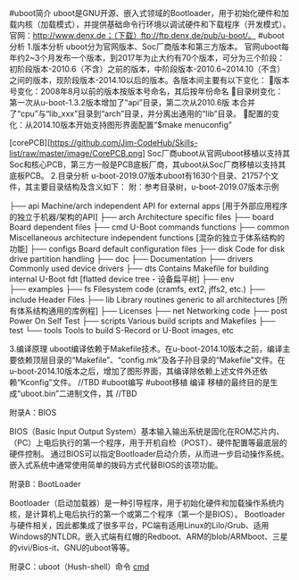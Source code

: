 
#uboot简介
uboot是GNU开源、嵌入式领域的Bootloader，用于初始化硬件和加载内核（加载模式），并提供基础命令行环境以调试硬件和下载程序（开发模式）。
官网：http://www.denx.de；（下载）ftp://ftp.denx.de/pub/u-boot/。
#uboot分析
1.版本分析
uboot分为官网版本、Soc厂商版本和第三方版本。
官网uboot每年约2~3个月发布一个版本，到2017年为止大约有70个版本，可分为三个阶段：初阶段版本-2010.6（不含）之前的版本，中阶段版本-2010.6~2014.10（不含）之间的版本，现阶段版本-2014.10以后的版本。各版本间主要有以下变化：
版本号变化：2008年8月以前的版本按版本号命名，其后按年份命名
目录树变化：第一次从u-boot-1.3.2版本增加了“api”目录，第二次从2010.6版 本合并了“cpu”与“lib_xxx”目录到“arch”目录，并分离出通用的“lib”目录。
配置的变化：从2014.10版本开始支持图形界面配置“$make menuconfig”

[corePCB][https://github.com/Jim-CodeHub/Skills-list/raw/master/image/CorePCB.png]
Soc厂商uboot从官网uboot移植以支持其Soc和核心PCB，第三方一般是PCB底板厂商，其uboot从Soc厂商移植以支持其底板PCB。
2.目录分析
u-boot-2019.07版本uboot有1630个目录、21757个文件，其主要目录结构及含义如下：
附：参考目录树，u-boot-2019.07版本示例

├── api							Machine/arch independent API for external apps		[用于外部应用程序的独立于机器/架构的API]
├── arch						Architecture specific files
├── board						Board dependent files
├── cmd							U-Boot commands functions
├── common						Miscellaneous architecture independent functions	[混杂的独立于体系结构的功能]
├── configs						Board default configuration files
├── disk						Code for disk drive partition handling
├── doc
├── Documentation
├── drivers						Commonly used device drivers
├── dts							Contains Makefile for building internal U-Boot fdt	[flatted device tree - 设备扁平树]
├── env		
├── examples
├── fs							Filesystem code (cramfs, ext2, jffs2, etc.)
	├── include						Header Files
	├── lib							Library routines generic to all architectures		[所有体系结构通用的库例程]
	├── Licenses
	├── net							Networking code
	├── post						Power On Self Test
	├── scripts						Various build scripts and Makefiles
	├── test
	└── tools						Tools to build S-Record or U-Boot images, etc

3.编译原理
uboot编译依赖于Makefile技术。在u-boot-2014.10版本之前，编译主要依赖顶层目录的“Makefile”、“config.mk”及各子孙目录的“Makefile”文件。在u-boot-2014.10版本之后，增加了图形界面，其编译除依赖上述文件外还依赖“Kconfig”文件。
//TBD
#uboot编写
#uboot移植
编译 移植的最终目的是生成“uboot.bin”二进制文件，其
//TBD

附录A：BIOS

BIOS（Basic Input Output System）基本输入输出系统是固化在ROM芯片内、（PC）上电后执行的第一个程序，用于开机自检（POST）、硬件配置等最底层的硬件控制。
通过BIOS可以指定Bootloader启动介质，从而进一步启动操作系统。嵌入式系统中通常使用简单的拨码方式代替BIOS的该项功能。

附录B：BootLoader

Bootloader（启动加载器）是一种引导程序，用于初始化硬件和加载操作系统内核，是计算机上电后执行的第一个或第二个程序（第一个是BIOS）。
Bootloader与硬件相关，因此都集成了很多平台，PC端有适用Linux的Lilo/Grub、适用Windows的NTLDR。嵌入式端有红帽的Redboot、ARM的blob/ARMboot、三星的vivi/Bios-it、GNU的uboot等等。


附录C：uboot（Hush-shell）命令
[cmd](https://github.com/Jim-CodeHub/Skills-list/raw/master/image/uboo-Hush-shell命令.png)



